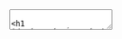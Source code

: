 <!DOCTYPE html>
<html>
    <head>
        <title>The Last Crusade I  </title></head>
    <body><textarea theme="Journal">


# Énoncé

Le but de ce puzzle est de prédire le chemin que le personnage prendra dans un labyrinthe en fonction de la topologie des pièces. La résolution de cet exercice repose essentiellement sur l'utilisation correcte des tableaux associatifs. Si vous savez les gérer correctement et créer les bonnes associations, le code final devrait être assez court.

# Comment faire?

## Etape 1  

En utilisant une hashmap on peut enregistrer pour chaque piece et chaque direction d entree la direction de sortie

```java
Map<Integer,List<String>>dirSuiv  = new HashMap<Integer, List<String>>();

```

### Rappel   
Une Hashmap permet d associer des cles et des valeurs par exemple
```java
 Map<String,String>paysLangue  = new HashMap<String, String>();
```

Et pour ajouter des paires on utiliser la methode ##put##

```java
paysLangue.put("France", "Francais");
```

Maintenant,un peu plus complexe, si l on considere le cas de la Suisse on se rend compte   
que la paire <String, String> est insuffisante, en effet plusieurs langues y sont parlees,   
il faudrait donc une liste.   

```java
 Map<String,List <String>>paysLangues  = new HashMap<String, List<String>>();
```

Dans ce cas pour ajouter une paire il faut decomposer le probleme.   

```java
List<String> languesEnSuisse = new ArrayList<String>();
languesEnSuisse.add("Fr");
languesEnSuisse.add("It");
paysLangues.put("Suisse", languesEnSuisse);
```


Dans le cas du puzzle c est pareil mais en plus long puisqu il y a 14 pieces   

```java
List<String> valSet1 = new ArrayList<String>();
valSet1.add("N");
dirSuiv.put(0, valSet1);


List<String> valSet2 = new ArrayList<String>();
valSet2.add("D");
dirSuiv.put(1, valSet2);


List<String> valSet3 = new ArrayList<String>();
valSet3.add("R");
valSet3.add("L");
dirSuiv.put(2, valSet3);

List<String> valSet4 = new ArrayList<String>();
valSet4.add("D");
dirSuiv.put(3, valSet4);

List<String> valSet5 = new ArrayList<String>();
valSet5.add("D");
valSet5.add("L");
dirSuiv.put(4, valSet5);

List<String> valSet6 = new ArrayList<String>();        
valSet6.add("D");
valSet6.add("R");
dirSuiv.put(5, valSet6);

List<String> valSet7 = new ArrayList<String>();
valSet7.add("R");
valSet7.add("L");
dirSuiv.put(6, valSet7);


List<String> valSet8 = new ArrayList<String>();
valSet8.add("D");
dirSuiv.put(7, valSet8);


List<String> valSet9 = new ArrayList<String>();
valSet9.add("D");
dirSuiv.put(8, valSet9);
        
List<String> valSet10 = new ArrayList<String>();
valSet10.add("D");
dirSuiv.put(9, valSet10);

List<String> valSet11 = new ArrayList<String>();
valSet11.add("L");
dirSuiv.put(10, valSet11);

List<String> valSet12 = new ArrayList<String>();
valSet12.add("R");
dirSuiv.put(11, valSet12);


List<String> valSet13 = new ArrayList<String>();
valSet13.add("D");
dirSuiv.put(12, valSet13);

List<String> valSet14 = new ArrayList<String>();
valSet14.add("D");
dirSuiv.put(13, valSet14);
        
```

## Etape 2 

On utilise une fonction prenant en entree la HashMap cree precedemment ainsi qu une position   
(RIGHT,LEFT,TOP,DOWN) et le numero de la forme du carre actuel(un entier entre 0 et 13). 

Les cas qu il va falloir considerer avec attention sont les cas dans lesquels les carres ont   
plusieurs sorties possibles en fonction de l entree.   
Par exemple le carre de forme 6 est concu ainsi :   
Si on vient de la gauche, alors on va a droite,
si on vient de la droite, alors on va a gauche.   

```java
public static String dirige(Map<Integer,List<String>>dirSuiv, String Pos,int key){
    String c = "D";
    for (Map.Entry<Integer, List<String>> entry : dirSuiv.entrySet()) {
        if ((key == 2 &&  Pos.equals("LEFT")) ||
            (key == 5 &&  Pos.equals("TOP"))||
            (key == 6 &&  Pos.equals("LEFT"))|| 
            (key == 11)
            ) {
                c = "R";
            }
        else if ((key == 2 &&  Pos.equals("RIGHT") ||
            (key == 4 &&  Pos.equals("TOP"))||
            (key == 6 &&  Pos.equals("RIGHT")))||
            (key == 10)
            ) {
                c = "L";
            }
            
    else if ((key == 4 &&  Pos.equals("RIGHT"))||
            (key == 5 &&  Pos.equals("LEFT"))
            ) {
                c = "D";
            }
    

    }
return c;
}


```


## Etape 3

Maintenant c est presque fini, il reste a utiliser correctement la fonction precedente.
Cette derniere renvoyant la direction dans laquelle on doit utiliser, on utilise donc   
un ##switch case## fonctionnant ainsi :   
Dans le cas sortie gauche : decrementer la position sur l axe des abscisses
Dans le cas sortie droite : incrementer la position sur l axe des abscisses
Dans le cas sortie bas    : incrementer la position sur l axe des abscisses


```java
while (true) {
int XI = in.nextInt();
int YI = in.nextInt();
String POS = in.next();

String x = dirige(dirSuiv,POS,LINE[YI][XI]);
switch (x) {
    case "D": YI++; break;
    case "L": XI--; break;
    case "R": XI++; break;
}

System.out.println(XI+" "+YI);

```

</textarea>
        <script type="text/javascript" src="//lbesson.bitbucket.io/md/strapdown.min.js"></script>
    </body>
</html>


